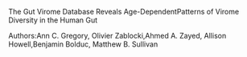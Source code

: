 The Gut Virome Database Reveals Age-DependentPatterns of Virome Diversity in the Human Gut

Authors:Ann C. Gregory, Olivier Zablocki,Ahmed A. Zayed, Allison Howell,Benjamin Bolduc, Matthew B. Sullivan

















